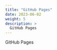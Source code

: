 ```yaml
---
title: "GitHub Pages"
date: 2023-06-02
weight: 5
description: >
  GitHub Pages
---
```


GitHub Pages